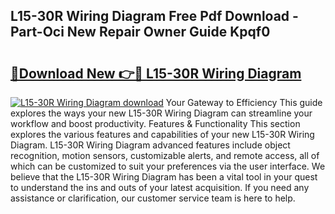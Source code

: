 ## L15-30R Wiring Diagram Free Pdf Download - Part-Oci New Repair Owner Guide Kpqf0

# <h2><a href="http://dfnef9.blite.top/?on=L15-30R+Wiring+Diagram">🔗Download New 👉🔴 L15-30R Wiring Diagram</a></h2>

[![L15-30R Wiring Diagram download](https://i.imgur.com/lujVjoI.png)](http://dfnef9.blite.top/?on=L15-30R+Wiring+Diagram)
Your Gateway to Efficiency This guide explores the ways your new L15-30R Wiring Diagram can streamline your workflow and boost productivity. Features & Functionality This section explores the various features and capabilities of your new L15-30R Wiring Diagram. L15-30R Wiring Diagram advanced features include object recognition, motion sensors, customizable alerts, and remote access, all of which can be customized to suit your preferences via the user interface. We believe that the L15-30R Wiring Diagram has been a vital tool in your quest to understand the ins and outs of your latest acquisition. If you need any assistance or clarification, our customer service team is here to help.
